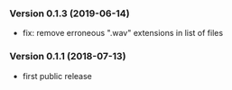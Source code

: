 ### Version 0.1.3 (2019-06-14)

  - fix: remove erroneous ".wav" extensions in list of files

### Version 0.1.1 (2018-07-13)

  - first public release
